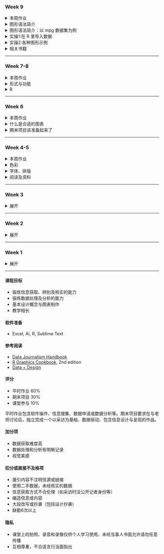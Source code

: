 ### Week 9

<details>
  <summary>本周作业</summary>
  
##### `11月26日中午前`提交
- 任选自己在“垃圾”或“未成年人犯罪”两次作业里做过的**两张**图（及数据）
- 使用ggplot2复刻/重新制作后导出（不用在其他软件里修饰）
- 提交的 markdown 里包括1️⃣之前的原图和ggplot图 2️⃣实现用的代码
- 考核点：在 R 里导入数据，用 ggplot2 进行基础绘图
- **如果你更习惯写 python ，提交 python 代码也行**

</details>

<details>
  <summary>图形语法简介</summary>

#### 图形语法 Grammar of graphics
- 将绘图视为一种**映射** (mapping)，从数学空间映射到图形元素空间，例如将不同的数值映射成不同的色彩或透明度。

- 由下而上 **bottom-up**：  
ggplot2 包的特点在于不去定义具体的图形（如直方图，散点图），**而是定义底层组件（如线条、方块）来合成复杂的图形**，这使它能以非常简洁的函数构建各类图形。

<img src="images/ggplot1.png" width="800">

#### “图形”包括什么？
- 图层的集合 Layers
- 标度的集合 Scales
- 坐标系统 Coordiates
- 分面 Facets

**基础概念**
1. 图层 (Layer)：
Adobe 软件的使用者对图层不会陌生。  
一个图层好比是一张玻璃纸，包含有各种图形元素，你可以分别建立图层然后叠放在一起，组合成图形的最终效果。图层可以允许用户一步步的构建图形，方便单独对图层进行修改、增加统计量、甚至改动数据。

2. 标度 (Scale)：  
把数据单位转换成电脑可以识别的物理单位，这个过程被称之为**标度变换**。一组分类数据可以映射成为不同的形状，也可以映射成为不同的大小或不同的颜色。

3. 坐标系统 (Coordinate)：  
坐标系统控制了图形的坐标轴并影响所有图形元素，最常用的是直角坐标轴。

4. 分面 (Facet)：  
很多时候需要将数据按某种方法分组，分别进行绘图。分面控制分组绘图的方法和排列形式。

#### 图层 Layers 里有什么？
- 图形属性与数据的映射（包括颜色、形状、大小等） aesthetic mappings `aes`参数
- 几何对象（包括点 points、线 lines、条 bars等） geometric object `geom`参数  
几何对象决定图形的类型 (type)
- 统计变换 statistical transformation `stat`参数
- 位置调整 position adjustment `position`参数

</details>

<details>
  <summary>图形语法简介：以 mpg 数据集为例</summary>

**问题1：mpg 是什么数据集？**

```r
# 安装、载入 ggplot2 包
install.packages("ggplot2")
library(ggplot2)

# 查看 mpg 数据
View(mpg)

# 或看看数据集前10行
head(mpg, 10)
```
得到：

```
# A tibble: 10 x 11
   manufacturer model displ  year   cyl trans drv     cty   hwy fl   
   <chr>        <chr> <dbl> <int> <int> <chr> <chr> <int> <int> <chr>
 1 audi         a4      1.8  1999     4 auto… f        18    29 p    
 2 audi         a4      1.8  1999     4 manu… f        21    29 p    
 3 audi         a4      2    2008     4 manu… f        20    31 p    
 4 audi         a4      2    2008     4 auto… f        21    30 p    
 5 audi         a4      2.8  1999     6 auto… f        16    26 p    
 6 audi         a4      2.8  1999     6 manu… f        18    26 p    
 7 audi         a4      3.1  2008     6 auto… f        18    27 p    
 8 audi         a4 q…   1.8  1999     4 manu… 4        18    26 p    
 9 audi         a4 q…   1.8  1999     4 auto… 4        16    25 p    
10 audi         a4 q…   2    2008     4 manu… 4        20    28 p    
# … with 1 more variable: class <chr>
```

通过代码 `?mgp`，我们可以知道几个变量的意思
- manufacturer：制造商
- model：汽车型号
- trans：自动档还是手动档
- drv：前驱 front-wheel drive、后驱 rear wheel、还是四驱 4wd
- cty：城市里，每加仑行驶里程数 city miles per gallon

接下来要用到的变量为：
- displ：发动机排量（升），engine displacement
- hwy：高速公路上，每加仑行驶里程数 highway miles per gallon
- cyl：气缸数，cylinders

**背景知识**──我国轿车级别根据排量大小来决定：  
追求高性能汽车的大都选择大排量发动机，经济型则选用小排量的发动机。

- 微型车排量 ≤ 1.0L
- 普通车排量 1-1.6L
- 中级车排量 1.6-2.5L
- 中高级车排量 2.5-4L
- 高级车排量 > 4L


**问题2：排量越大的车子，一般油耗越高，但它们的关系是否这么简单？**

认识完了 mpg 数据集，首先用 ggplot 定义数据来源，其中aes参数非常关键：

```
# 它把 发动机排量 (displ) 映射到X轴
# 它把 高速公路每加仑里程数 (hwy) 映射到Y轴
# 它把 气缸数量 (cyl) 变为分类数据后，映射为不同的颜色

p <- ggplot(data = mpg,aes(x = displ,y = hwy,colour = factor(cyl)))
p
```

运行 `p` 后我们得到了初始图层 Layer 的样子：
<img src="images/mpg1.png" width="600">

使用 `+` 号继续叠加图层：
- `geom_point`加上了几何对象（散点）图层
- `geom_smooth`加上了平滑曲线

```r
p + geom_point() + geom_smooth()

# 不明白的时候随时用 ?geom_smooth 等代码看 R 里的帮助
```

我们得到了几个图层叠加后的图形：
<img src="images/mpg2.png" width="600">

</details>

<details>
  <summary>实操1:在 R 里导入数据</summary>
  
#### 导入数据

```r

# 首先设置工作环境
setwd("~/Desktop")

```

例1:导入csv或excel文件

```r

# 读取 csv 格式数据
ramen <- read.csv("ramen.csv")

# 如果第一行没有每列的名称
ramen <- read.csv("ramen.csv", header = FALSE)

# 读取 excel 文件，需要安装 readxl 这个包
install.packages("readxl")
library(readxl)
ramen <- read_excel("ramen.xlsx")

# 假设文件中有多张表
ramen <- read_excel("ramen.xlsx", sheet = 2)

```

例2:利用api接口导入（以 [Tushare](https://tushare.pro/register?reg=129250) 包为例）

```r
# 安装、导入 Tushare 包
install.packages("Tushare")
library(Tushare)

# 使用你自己的token
api <- Tushare::pro_api(token = '你的token可以从 个人主页-接口TOKEN 里复制到这里')

# 只调用api接口，看看“股票列表”数据什么样子
api(api_name = 'stock_basic')

# 获取日线行情
zzd <- api(api_name = 'daily', ts_code='002069.SZ', start_date='20191030', end_date='20191115')

# 存取数据
write.csv(zzd, file="zzd-daily-20191030-20191115.csv")

```
</details>

<details>
  <summary>实操2:各种图形示例</summary>

</details>

<details>
  <summary>相关书籍</summary>
  
**如果本周作业遇到困难，建议直接看第一或第三个的案例及代码**
  
- R Graphics Cookbook: https://r-graphics.org/
- 《ggplot2：数据分析与图形艺术》
- 《现代统计图形》：https://bookdown.org/xiangyun/msg/

</details>

---

### Week 7-8

<details>
  <summary>本周作业</summary>

##### `11月20日中午前`提交
- 发邮件讨论对于期末项目的想法
- **关于期末项目**
  - 形式：不限（呈现的文本不超过5000字）
  - 题材：不限
  - 考核点：信息/数据搜集、呈现逻辑、内容梳理、作品美感
  - 加分项：数据获取难度（例，因公共议题向政府部门索要未公开数据）
  - 提交日期：不晚于12月20日
  
##### 不用提交、全靠自觉的练习
- 用 Web Scraper 抓取网站，如：http://ldzl.people.com.cn/dfzlk/front/firstPage.htm
- 熟悉 RStudio 界面及基础指令

</details>

<details>
  <summary>形式与功能</summary>

#### 看作品的思考角度

下面这些功能，它有哪些？
- 展示
- 比较
- 组织
- 关联

#### 形式和功能的取舍
- 重形式派代表：`Nigel Holmes`
  - http://www.nigelholmes.com
  - 幽默的力量 Using humor to inform
  - “通常，让读者开心的成分有助于他们记住你的图表”
  - 演讲：https://www.youtube.com/watch?v=WB7DCEayj3w

- 重功能派代表：`Edward Tufte`
  - https://www.edwardtufte.com/
  - 数据—油墨比 data-ink ratio（印刷时代）
  - YouTube频道：https://www.youtube.com/user/EdwardTufte
  
- **形式常常受制于功能，但你依然拥有选择权**
  - 可视化轮盘
  - 抽象/模拟，实用/修饰，致密/稀疏，多维/一维，创新/通用，简洁/冗余
  - 灵活选择，不要刻板

</details>

<details>
  <summary>R</summary>

#### 操作

1. 设置工作环境
2. 安装、运行R程序包
3. 在R里寻求帮助
4. 使用R程序包自带的例子、演示和数据

#### 基本点
- 代码的**大小写**很重要，写命令时尤其要注意
- **符号**
  - `>` 代表一段 R 程序的开始  
  - `+` 是续行符，当一段程序在某一行没有完整显示时，会折到下一行，此时 R 会以 `+` 来表示程序语句在继续
  - `#` 代表注释，即不会被执行的语句（但写给自己和合作者看很有用）
- 函数基本语法
  - `函数名字(参数1, 参数2, … )`
  - 这里的括号 `()` 代表函数内容，而 `,` 分隔参数设定
- Tab 键和 Esc 键
  - `Tab` 可以引导你写完函数
  - `Esc` 可以让你退出代码的黑洞

#### 学习资料
- 各种教程、教材：https://bookdown.org/
- 谢益辉《现代统计图形》：https://bookdown.org/xiangyun/msg/history.html
- Web Scraper: https://www.webscraper.io/

</details>

---

### Week 6

<details>
  <summary>本周作业</summary>
  
##### `11月13日中午前`提交

- **形式：** 图文（图最多两张；文字不超过1000字，写多了不扣分；请用中文书写）
- **新闻由头：** https://thepaper.cn/newsDetail_forward_4791263
- **关键词：** 未成年人保护法、未成年人犯罪
- **考核点：** 
  - 信息/数据搜集能力，资料消化、内容梳理能力
  - 制作过程说明详细
  - 言之有物、逻辑自洽
- **提交的markdown文档应包括：**
  - 最终的图文呈现（1）
  - 过程步骤（2）：信息/数据搜集、选题角度确立的过程；数据分析和呈现的考虑与步骤
  - 信息/数据来源链接（3）

</details>

<details>
  <summary>什么是合适的图表</summary>

#### 什么样的图表适合我的数据？

- 方式一：从图表类型起步 Top-down
  - FT Visual Vocalbulary[《金融时报》图表指南](https://github.com/ft-interactive/chart-doctor/blob/master/visual-vocabulary/Visual-vocabulary-chinese-simplified.pdf)
  - Chart Suggestions — A [Thought-Starter](https://extremepresentation.typepad.com/files/choosing-a-good-chart-09.pdf)
  - 数据可视化工具[目录](https://datavizcatalogue.com/ZH/)

- 方式二：Bottom-up
  - 从元素起步
  - 尝试不同的表现形式  
  <img src="images/elements.png" width="600">

#### 怎样优化图表？

总原则：要呈现给读者的是故事，不是数据
- 数据点越多越复杂，读者“秒懂”的信息越少
- 你的信息图有重点吗？

**怎么说重点？**

颜色
- 用颜色来“合并”类似数组
- 用灰色来“隐去”背景数据

数值
- 每一个点需要标出吗？
- 每个值需要标出吗？
- 数值需要排序吗？
- 数组少就直接标吧

图例
- 没取整的数值型图例谁能“秒懂”？
- 多个区间的数值型图例可以横着放
- 考虑颜色/值标出多少合适

</details>

<details>
  <summary>期末项目该准备起来了</summary>

### 不用编程的数据抓取，给自己的数据更多可能

- **工具**  
[webscraper.io](https://www.webscraper.io)
- **用途**  
抓取“规则”的网页，如：知乎某问题答案、网站文章列表等

### 只看新闻做不好新闻

找信息的渠道包括但不限于：
- 中外媒体报道（深度长篇报道）
- 相关多媒体制作，如纪录片等（帮助自己了解别人的叙事逻辑）
- 智库、数据库（等其他数据库）
- 相关书籍或文献（国图网站用起来）
- 社交媒体上的大众讨论（twitter、微博、reddit、知乎等）
- 关于该议题的线下讲座、论坛、活动（如[“中法环境月”](https://cn.ambafrance.org/%E4%B8%AD%E6%B3%95%E7%8E%AF%E5%A2%83%E6%9C%88-37046)和“垃圾”选题）

**别太懒太天真**
- 太懒：不假思索，照搬报告里的观点
- 太傻：天知道它的内容多大水分、鬼知道它是不是公关软文，你怎么就都信了
- 请注明**不是你自己的观点**的出处，不背别人立场的锅

**别对历史一无所知**

友好型阅读材料：何伟[《甲骨文》](https://book.douban.com/subject/6539859/)，请自行检索电子版

</details>

---

### Week 4-5

<details>
  <summary>本周作业</summary>

##### `10月29日中午前`提交

- 以“垃圾”为题搜集数据和资料，**不限角度和数据量、国内/国外的数据集都可以用**
- 经过资料整合和数据分析后，以图文的形式呈现议题（图表 < 3张，文字 300-800 字）
- markdown文档应包括：
  - 最终的图文呈现（1）
  - 过程步骤（2）：数据来源；过程中参考的资料、数据收集过程；数据分析和呈现的步骤
  - 选择报道角度的思考过程（3）
- 制图不限所用工具

##### 评分标准
- 切入“垃圾”这个议题的角度（信息搜集、整合能力）
- 数据选择的合理性（对数据的理解）
- 制图的质量（呈现能力）
- 篇幅精简、直击重点，参考：[Graphic Detail](https://www.economist.com/graphic-detail/2019/10/21/how-medicaid-reduces-evictions)，不用面面俱到，而是言之有物  
<img src="images/eco.png" width="300">
  
</details>
  
<details>
  <summary>色彩</summary>
 
#### [色彩基础](https://www.bilibili.com/video/av12369672/)
- **原色、间色、复色**
  - 原色 Primary Colors  
  指不能透过其他颜色混合调配而得出的“基本色”，三原色“红、黄、蓝”
  - 间色/二次色 Secondary Colors  
  由两种等量的原色混合而成，如橙=红+黄、紫=红+蓝、绿=蓝+黄
  - 复色/第三色 Tertiary Colors  
  由色轮上的间色与其相邻的原色混合而成，如黄橙色、蓝紫色
  - 互补色 Complementary Colors  
  色轮上二次色与其正对面的原色为互补色，如红色与绿色、蓝色与橙色

- **色彩三属性**：色相、饱和度、明度
  - 色相 Hue  
  简单来说，就是色轮上的12种颜色，如红色，黄色
  - 饱和度/色度 Saturation  
  指某个颜色的强度，数值越高色彩越纯，低则逐渐变灰
  - 明度/亮度 Value  
  指颜色的亮度：往一个颜色里加白色，明度就提高；反之加黑色，明度降低。两个极端就是黑、白两色
  
- **RGB** vs **CMYK**
  - RGB [三原色光模式][rgb]：**适用于电子屏幕**，三种颜色的光聚在一起形成白光，缺乏光（屏幕关闭）即是黑色  
  ![rgb](images/rgb.jpg)
  
  - CMYK [印刷四分色模式][cmyk]：青色 Cyan、品红 Magenta、黄色 Yellow、黑色 Key，**适用于印刷品**  
  由于现实情况中，前三种颜色的油墨叠印而成的并不是纯黑，所以需要专门定位标准的黑色，称为Key。没有油墨即是白色  
  ![cmyk](images/cmyk.png)

[rgb]: https://zh.wikipedia.org/wiki/%E4%B8%89%E5%8E%9F%E8%89%B2%E5%85%89%E6%A8%A1%E5%BC%8F "RGB mode"
[cmyk]: https://zh.wikipedia.org/wiki/%E5%8D%B0%E5%88%B7%E5%9B%9B%E5%88%86%E8%89%B2%E6%A8%A1%E5%BC%8F "CMYK mode"

#### 色彩[搭配](https://colorsupplyyy.com/app/)
- **单色** Monochromatic  
<img src="images/c-mono.jpeg" width="400">

- **类似** Analogous  
色轮上彼此相邻的颜色组成  
<img src="images/c-analogous.jpeg" width="400">

- **互补** Complementary  
色轮中完全对立的颜色为互补色  
<img src="images/c-complementary.jpeg" width="400">

- **等边互补** Split Complementary  
选择一种颜色，再在色轮上找出它正对面的互补色；  
不直接使用这个互补色，而是使用该互补色两侧的颜色
<img src="images/c-split.jpeg" width="400">

#### 基于数据的[色彩选择](https://blog.datawrapper.de/colors/)
- **离散型**色系 Diverging  
两端颜色为互补色（如红色与绿色），中段颜色通常较浅；可以强调中间值域，并且使得两端的数据一目了然，适合偏重极值和中间值的数据  
![离散](images/d-diverging.png)

- **序列型**色系 Sequential  
一般是同一色调（Hue）的由浅及深或由深至浅；数值较小用浅色，较大用深色，适合单一主题、比重比较平均的数  
![序列](images/d-sequential.png)

- **分类型**色系 Qualitative/Categorical  
分类型的每种颜色都“各不相关”，采用不同色调；适合用来区分不同种类下的数据，如区分土地用途  
![分类](images/d-qualitative.png)

- **ColorBrewer** [演示](http://colorbrewer2.org/#type=sequential&scheme=BuGn&n=3)

</details>
   
<details>
  <summary>字体、排版</summary>

#### 排版与[字体基础](https://www.bilibili.com/video/av12368230/)
- 衬线、非衬线体
  - Serif
  - Sans Serif
  
- 空间：Kerning, Tracking...
  - Kerning
  - Tracking
  
- **排版原则**
  - 亲密性 Proximity
  - 对齐性 Alignment
  - 对比性 Constrast
  - 重复性 Repitition
  - 留白与“降噪”
  
</details>

<details>
  <summary>阅读及资料</summary>
  
- **色彩**
  - Datawrapper，[性别与颜色](https://blog.datawrapper.de/gendercolor/)
  - Datawrapper，数据可视化[如何更好地使用颜色](https://blog.datawrapper.de/colors/)
  - 浮世绘，[富岳三十六景](https://www.shuge.org/ebook/thirty-six-views-of-mount-fuji/)
  - 看到色弱者眼中的颜色？使用 Chrome 插件[Colorblindly](https://github.com/oftheheadland/Colorblindly)
  
- **字体**
  - TIB，城市字体观察：[招牌备忘录](https://thetype.com/2017/12/13856/)
  - TIB，跨文化[文字设计](https://thetype.com/2018/12/16247/)
  - TIB，孔雀计划：[中文字体排印的思路](https://thetype.com/kongque/)
  - 日本火柴盒贴画[集萃](https://www.shuge.org/ebook/ri-ben-huo-hua-she-ji-ji-cui/)
  - 姜庆共，[《上海字记》](https://book.douban.com/subject/30136454/)
    
- 设计的**可及性**
  - 好的设计“触及”所有人，如考虑颜色是否对色弱人群友好、网站可搜度[等等](https://uxdesign.cc/designing-for-accessibility-is-not-that-hard-c04cc4779d94)
  - 腾讯，[设计关怀](https://cdc.tencent.com/2011/03/09/%E7%89%B9%E6%AE%8A%E4%BA%BA%E7%BE%A4%E7%9A%84%E8%AE%BE%E8%AE%A1%E5%85%B3%E6%80%80/)
  
</details>

---

### Week 3

<details>
  <summary>展开</summary>
    
#### 又是 Markdown
- Markdown 诞生于2004年，由 John Gruber（在 Aaron Swartz 协助下） 创造
  - 题外话：关于 Aaron Swartz 的纪录片，[互联网之子](https://movie.douban.com/subject/25785114/ "The Internet's Own Boy")
- 如何插入图片？如何空一行？空格有意义吗？…… 简明教程：[指令](https://commonmark.org/help/)，交互式教程（必看！）在[这里](https://commonmark.org/help/tutorial/)，可在[这个网站](https://daringfireball.net/projects/markdown/dingus)练习
- GitHub 风味的 Markdown [说明](https://github.github.com/gfm/)
  
#### 多看多读多听
- **讲者**
  - Giorgia Lupi, [How we can find ourselves in data](https://www.ted.com/talks/giorgia_lupi_how_we_can_find_ourselves_in_data "TED: How we can find ourselves in data")
  - How to [Build a Connection With Your Data Through Original Visualization](https://dataviztoday.com/shownotes/28 "Dataviz Today: How to Build a Connection With Your Data Through Original Visualization")

- **有关“量化”**
  - 你是“量化青年”吗？[1](http://www.qdaily.com/articles/31671.html "好奇心日报"), [2](http://notch.qdaily.com/mobile/posts/4878.html)
  - 不得不[被量化的运动员](http://www.qdaily.com/articles/38283.html)

- **不一样的信息来源**
  - [「后续」App](https://www.weibo.com/p/1005056581210531 "「后续」微博")
  - 好奇怪 App, [好奇心日报](http://www.qdaily.com/articles/64091.html)
  - 端传媒 [Initium Media](https://theinitium.com/)
  - [Matters 社区](https://matters.news/)

- **可视化案例**
  - [The Pudding](https://pudding.cool/)
  - *The Economist*, [Graphic Detail](https://www.economist.com/graphic-detail/)
  - FlowingData <http:www.flowingdata.com>
  - Reddit 话题 [dataisbeautiful](https://www.reddit.com/r/dataisbeautiful/)
  - Data Visualization Society, [资源](https://www.datavisualizationsociety.com/ "Data Visualization Society"), [文章](https://medium.com/nightingale "Medium articles")
  
  - **音乐**
    * Doodle Chaos [Youtube 主页](https://www.youtube.com/user/DoodleChaos/videos "Doodle Chaos")
    * Nicholas Rougeux [Youtube 主页](https://www.youtube.com/channel/UCRQH9-hWxELNCv47z2O5nfg), 作品之一[卡农](https://www.youtube.com/watch?v=DxkpN4PUOzA)
    * Giant Steps [爵士名曲“巨人脚步”可视化](https://www.youtube.com/watch?v=rh6WTAHKYTc&list=WL&index=4&t=0s)
    
  - **情感**
    * Louise Ma, [What Love Looks Like](https://vimeo.com/70813009 "What love looks like"), [See by Touch](https://love.seebytouch.com/archive/filter-by/photo/tagged/love "Louise Ma, seebytouch.com")
    * Lam Thuy Vo, [Quantified Breakup](https://quantifiedbreakup.tumblr.com/page/2 "Quantified Breakup") 
    * Nicholas Felton, 个人数据可视化“鼻祖” annual [personal reports 2005-2014](http://feltron.com/index.html)

- **数据集**
  - Data is Plural [邮件订阅](https://tinyletter.com/data-is-plural/archive)
  - Kaggle [数据集](https://www.kaggle.com/datasets)
  - Reddit Data Challenge
  
- **数据新闻[公开课](https://journalismcourses.org/DATA0819.html)**  
Data Journalism and Visualization with Free Tools (10.14 - 11.24)

**作业（`10月17日中午前`提交）**
1. 用不同的可视化工具呈现同一个数据集

- 调研目前免费的可视化图表工具（国内外都得有，在线离线、交互静态都行）
- 在 [Kaggle](https://www.kaggle.com/datasets) 选择一个公开数据集（可以只截取部分数据）
- 用你调研的图表工具（不少于3种）呈现上面选取的数据
- 在 markdown 里列出所选数据集、使用的工具及呈现，并附上使用体会
  
2. 之前提交不规范，或还没掌握 markdown 基础的同学，修改已提交作业的 markdown 文档
3. **按个人需求和计划**，消化本周所列的链接内容，并注册[公开课](https://journalismcourses.org/DATA0819.html)学习

</details>

---

### Week 2

<details>
  <summary>展开</summary>

#### 数据的类型
- 定类/名义（nominal/categorical/set of characters）：描述特征，不具有数值意义。如名字、性别、民族、车辆品牌、地点
- 定序（ordinal/sequence）：分类和排序都有意义。如教育水平、问卷中的偏好程度等
- 定距（interval）：没有绝对0点，数值间距相等，互相可以加减，但乘法无意义。如摄氏度、IQ
- 定比（ratio）：有绝对0点（true/meaningful zero point），一个值是另一个值的倍数或比率，可计算差、中位数、均值等。如质量、高度、速度
- 离散（discrete）：整数
- 连续（continuous）：小数点位数没有限制

#### 数据录入（课堂练习1）
- “列”对应变量，“行”对应信息录入（columns for variables & rows for observations）
- 每一格应该只对应单一信息
- 命名时避免数值、空格和特殊字符，数值单位需指明
- “0”和“空白”的差异（0是数值，空白是null）
  ![ways to input null data](images/null.png)
- 数据核验
- 输出时应导出为csv等通用格式
- 输出时应附上元数据（metadata: data about data）

#### The Eyeball Test（课堂练习2）
- 提问：5W & H
- command+箭头
- 每一列记录的是什么信息？数据单位是什么？数据类型是什么？
- 每份数据应该有一个说明和元数据，找出数据背后的上下文
- 字符是英文还是中文，输入时有空格吗，有空白数据吗
- 练习2：2017年蔬菜产量最高的10个国家是？（数据：[联合国粮农组织](http://www.fao.org/faostat/zh/?#data)）

#### 数据处理
- csv导入，文档编码与乱码 (tsv, fixed width)
- 冻结首排，开启过滤功能
- 排序(sorting)
- 过滤(filtering)
- 公式([functions][阅读5])
  - sum(), average(), median()
  - upper(), lower(), proper()
  - concatenate(), trim()
  - left(), right()
- 数据透视表（pivot tables）
- Excel bugs：[行数](https://blog.csdn.net/zhongguomao/article/details/77737800),[日期](https://www.cnblogs.com/guogangj/p/9419453.html)

#### Tips
- 保存、保存、保存
- 记录每一步操作
- 数据备份，不更改原始数据（raw data）
- 如果已经有了机构的分析，依然要做完你自己的分析来核实
- 了解你的数据后再动手
- 和同仁交叉核对
- 如果条件允许，去实地调查数据是如何被收集及记录的

**作业（`10月9日前`提交）**
1. 搜索并阅读《上海市公共数据开放暂行办法》
2. 搜索并回答：我国还有哪些关于公共数据开放的条例或法规？国内外有哪些政府开放数据平台？（markdown文档，列出信源和链接，包括👆🏻上海这个）
3. 在国家统计局[数据库](http://data.stats.gov.cn/index.htm)找到全国GDP数据，回答：2012-2018年各季度GDP增速（列出选取的统计指标、数据页面、计算步骤及答案）
4. 阅读👇🏻

**阅读**
1. 高敏雪，[《什么是政府统计》](https://cosx.org/2019/08/what-is-gov-stats/)
2. 任怡萌，[《电子表格中的数据整理》](https://cosx.org/2018/07/data-organization-in-spreadsheets/)
3. Hadley Wickham, [_Tidy Data_](https://www.jstatsoft.org/article/view/v059i10)
4. Ethan P. White, [_Nine simple ways to make it easier to (re)use your data_](https://peerj.com/preprints/7/)
5. Microsoft, [_Top ten ways to clean your data_](https://support.office.com/en-us/article/Top-ten-ways-to-clean-your-data-2844b620-677c-47a7-ac3e-c2e157d1db19)

[阅读5]: https://support.office.com/en-us/article/Top-ten-ways-to-clean-your-data-2844b620-677c-47a7-ac3e-c2e157d1db19 "Top ten ways to clean your data"

</details>

---

### Week 1

<details>
  <summary>展开</summary>
  
#### 对数据的“背景调查”：Who, What, When, Where, Why, How?
- 不管发布机构有多权威，数据都是可质疑的
- 人工会不同程度地参与数据整合过程，难免偏差与错误：To err is human.
- 永远检查数据集的元数据（Metadata）

#### 个人数据的价值：[Dear Data](https://www.dear-data.com/theproject "Dear Data")

#### GitHub 及 Markdown
- GitHub Pages 主题选择：[https://pages.github.com/themes/](https://pages.github.com/themes/)
- Markdown Cheatsheet：[https://github.com/adam-p/markdown-here/wiki/Markdown-Cheatsheet](https://github.com/adam-p/markdown-here/wiki/Markdown-Cheatsheet)
- Markdown 教程：[https://www.markdowntutorial.com/](https://www.markdowntutorial.com/)

**作业（`9月30日前`提交）**
1. 收集某个主题的个人数据，不限时间，规整为数据集
2. 参考 Dear Data 的表现方式，拓展想象力
3. 以手绘的形式呈现第一步收集的数据（无所谓美感，能展现想法为主），纸张大小 ≥ 明信片
4. 以 markdown 文档形式记录自己的上述过程操作或感想
5. 在同一个 markdown 文档里回答：你认为日常生活中哪些数据是被搜集的？被谁搜集了？

</details>

---

#### 课程目标
- 锻炼信息获取、辨别及核实的能力
- 锻炼数据处理及分析的能力
- 基本设计概念与图表制作
- 教学相长

#### 软件准备
- Excel, Ai, R, Sublime Text

#### 参考阅读
- [Data Journalism Handbook](https://datajournalism.com/read/handbook/two "Data Journalism Handbook")
- [R Graphics Cookbook](https://r-graphics.org/ "R Graphics Cookbook"), 2nd edition
- [Data + Design](http://orm-atlas2-prod.s3.amazonaws.com/pdf/13a07b19e01a397d8855c0463d52f454.pdf "Data + Design")

#### 评分
- 平时作业 60%
- 期末项目 30%
- 课堂参与 10%

平时作业包含软件操作、信息搜集、数据申请或数据分析等。期末项目要求在与老师讨论后，独立完成一个以采访为基础、数据驱动、包含信息设计与呈现的作品。

#### 加分项
- 数据获取难度高
- 数据处理和分析有明晰记录
- 视觉美感

#### 扣分或直接不及格项
- 援引内容不注明信源或链接
- 使用二手数据，未经核实的数据
- 信息获取方式不合伦理（如采访时没公开记者身份等）
- 编造信息或内容
- 大段改写或抄袭（包括设计抄袭）
- 缺勤6次以上

#### 隐私
- 课堂上的拍照、录音和录像仅供个人学习使用，未经当事人书面允许请勿任意传播
- 互相尊重，不合适言行当面指出
